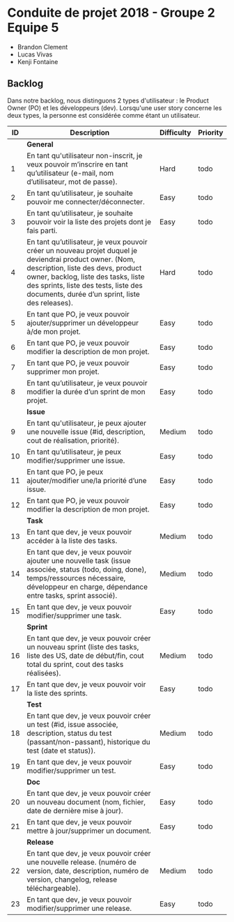 # Conduite de projet 2018 - Groupe 2 Equipe 5

* Brandon Clement
* Lucas Vivas
* Kenji Fontaine

## Backlog

Dans notre backlog, nous distinguons 2 types d'utilisateur : le Product Owner (PO) et les développeurs (dev). Lorsqu'une user story concerne les deux types, la personne est considérée comme étant un utilisateur.

| ID | Description | Difficulty | Priority |
|----|-------------|------------|----------|
|    | **General**|            |          |
|  1 | En tant qu'utilisateur non-inscrit, je veux pouvoir m’inscrire en tant qu’utilisateur (e-mail, nom d’utilisateur, mot de passe).            | Hard | todo |
|  2 | En tant qu’utilisateur, je souhaite pouvoir me connecter/déconnecter. | Easy | todo |
|  3 | En tant qu’utilisateur, je souhaite pouvoir voir la liste des projets dont je fais parti. | Easy | todo |
|  4 | En tant qu’utilisateur, je veux pouvoir créer un nouveau projet duquel je deviendrai product owner. (Nom, description, liste des devs, product owner, backlog, liste des tasks, liste des sprints, liste des tests, liste des documents, durée d’un sprint, liste des releases). | Hard | todo |
|  5 | En tant que PO, je veux pouvoir ajouter/supprimer un développeur à/de mon projet. | Easy | todo |
|  6 | En tant que PO, je veux pouvoir modifier la description de mon projet. | Easy | todo |
|  7 | En tant que PO, je veux pouvoir supprimer mon projet. | Easy | todo |
|  8 | En tant qu’utilisateur, je veux pouvoir modifier la durée d’un sprint de mon projet. | Easy | todo |
|    | **Issue** |	|	|
|  9 | En tant qu'utilisateur, je peux ajouter une nouvelle issue (#id, description, cout de réalisation, priorité). | Medium | todo |
| 10 | En tant qu’utilisateur, je peux modifier/supprimer une issue. | Easy | todo |
| 11 | En tant que PO, je peux ajouter/modifier une/la priorité d’une issue. | Easy | todo |
| 12 | En tant que PO, je veux pouvoir modifier la description de mon projet. | Easy | todo |
|    | **Task** |    |    |
| 13 | En tant que dev, je veux pouvoir accéder à la liste des tasks. | Medium | todo |
| 14 | En tant que dev, je veux pouvoir ajouter une nouvelle task (issue associée, status (todo, doing, done), temps/ressources nécessaire, développeur en charge, dépendance entre tasks, sprint associé). | Medium | todo |
| 15 | En tant que dev, je veux pouvoir modifier/supprimer une task. | Easy | todo |
|    | **Sprint** |    |    |
| 16 | En tant que dev, je veux pouvoir créer un nouveau sprint (liste des tasks, liste des US, date de début/fin, cout total du sprint, cout des tasks réalisées). | Medium | todo |
| 17 | En tant que dev, je veux pouvoir voir la liste des sprints. | Easy | todo |
|    | **Test** |    |    |
| 18 | En tant que dev, je veux pouvoir créer un test (#id, issue associée, description, status du test (passant/non-passant), historique du test (date et status)). | Medium | todo |
| 19 | En tant que dev, je veux pouvoir modifier/supprimer un test. | Easy | todo |
|    | **Doc** |    |    |
| 20 | En tant que dev, je veux pouvoir créer un nouveau document (nom, fichier, date de dernière mise à jour). | Easy | todo |
| 21 | En tant que dev, je veux pouvoir mettre à jour/supprimer un document. | Easy | todo |
|    | **Release** |    |    |
| 22 | En tant que dev, je veux pouvoir créer une nouvelle release. (numéro de version, date, description, numéro de version, changelog, release téléchargeable). | Medium | todo |
| 23 | En tant que dev, je veux pouvoir modifier/supprimer une release. | Easy | todo |
